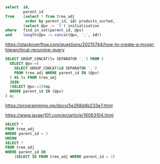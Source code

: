 ~~~sql
select  id,
        parent_id 
from    (select * from tree_adj
         order by parent_id, id) products_sorted,
        (select @pv := '3') initialisation
where   find_in_set(parent_id, @pv)
and     length(@pv := concat(@pv, ',', id))
~~~

https://stackoverflow.com/questions/20215744/how-to-create-a-mysql-hierarchical-recursive-query

~~~sql
SELECT GROUP_CONCAT(lv SEPARATOR ',') FROM (
  SELECT @pv:=(
    SELECT GROUP_CONCAT(id SEPARATOR ',')
    FROM tree_adj WHERE parent_id IN (@pv)
  ) AS lv FROM tree_adj 
  JOIN
  (SELECT @pv:=3)tmp
  WHERE parent_id IN (@pv)
) a;
~~~

https://programming.vip/docs/5e268d4b233e7.html

https://www.javaer101.com/en/article/16063104.html

~~~sql
SELECT *
FROM tree_adj
WHERE parent_id = 3
UNION
SELECT * 
FROM tree_adj
WHERE parent_id IN 
    (SELECT ID FROM tree_adj WHERE parent_id = 3)
~~~




